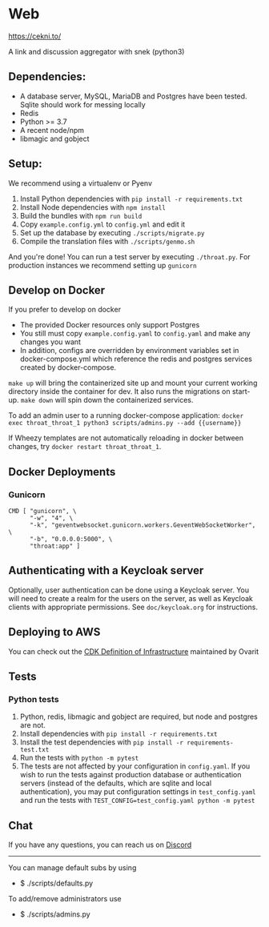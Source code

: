 # Web

https://cekni.to/

A link and discussion aggregator with snek (python3)

## Dependencies:

 - A database server, MySQL, MariaDB and Postgres have been tested. Sqlite should work for messing locally
 - Redis
 - Python >= 3.7
 - A recent node/npm
 - libmagic and gobject

## Setup:

We recommend using a virtualenv or Pyenv

1. Install Python dependencies with `pip install -r requirements.txt`
2. Install Node dependencies with `npm install`
3. Build the bundles with `npm run build`
4. Copy `example.config.yml` to `config.yml` and edit it
5. Set up the database by executing `./scripts/migrate.py`
6. Compile the translation files with `./scripts/genmo.sh`

And you're done! You can run a test server by executing `./throat.py`. For production instances we recommend setting up `gunicorn`

## Develop on Docker
If you prefer to develop on docker
 - The provided Docker resources only support Postgres
 - You still must copy `example.config.yaml` to `config.yaml` and make any changes you want
 - In addition, configs are overridden by environment variables set in docker-compose.yml
   which reference the redis and postgres services created by docker-compose.

`make up` will bring the containerized site up and mount your current working directory
inside the container for dev. It also runs the migrations on start-up. `make down` will spin down the containerized services.

To add an admin user to a running docker-compose application:
`docker exec throat_throat_1 python3 scripts/admins.py --add {{username}}`

If Wheezy templates are not automatically reloading in docker between changes, try `docker restart throat_throat_1`.

## Docker Deployments

### Gunicorn
```
CMD [ "gunicorn", \
      "-w", "4", \
      "-k", "geventwebsocket.gunicorn.workers.GeventWebSocketWorker", \
      "-b", "0.0.0.0:5000", \
      "throat:app" ]
```

## Authenticating with a Keycloak server

Optionally, user authentication can be done using a Keycloak server.
You will need to create a realm for the users on the server, as well
as Keycloak clients with appropriate permissions.  See
`doc/keycloak.org` for instructions.

## Deploying to AWS

You can check out the [CDK Definition of Infrastructure](https://gitlab.com/feminist-conspiracy/infrastructure) maintained by Ovarit 

## Tests

### Python tests

1. Python, redis, libmagic and gobject are required, but node and postgres are not.
2. Install dependencies with `pip install -r requirements.txt`
3. Install the test dependencies with `pip install -r requirements-test.txt`
4. Run the tests with `python -m pytest`
5. The tests are not affected by your configuration in `config.yaml`.
If you wish to run the tests against production database or
authentication servers (instead of the defaults, which are sqlite and
local authentication), you may put configuration settings in
`test_config.yaml` and run the tests with
`TEST_CONFIG=test_config.yaml python -m pytest`

## Chat

If you have any questions, you can reach us on [Discord](https://discord.gg/Z59XKVB)

---

You can manage default subs by using 

 - $ ./scripts/defaults.py

To add/remove administrators use

 - $ ./scripts/admins.py
